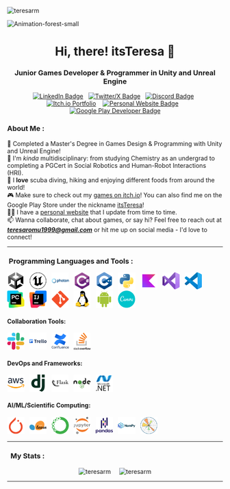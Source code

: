 <!-- Profile Views -->
<p align="left"> <img src="https://komarev.com/ghpvc/?username=teresarm&label=Profile%20views&color=0e75b6&style=flat" alt="teresarm" /> </p>

<!-- Header GIF -->
![Animation-forest-small](https://github.com/TeresaRM/TeresaRM/assets/91287055/054d91dc-014a-46ee-859a-ff37be45166b)

<!-- Header Info -->
<h1 align="center">Hi, there! itsTeresa 🤗</h1>
<h3 align="center">Junior Games Developer & Programmer in Unity and Unreal Engine</h3>

<!-- Badges -->
<div id="badges">
  <p align="center">
    <a href="https://linkedin.com/in/teresarodriguezm"><img src="https://img.shields.io/badge/LinkedIn-blue?style=plastic&logo=linkedin&logoColor=white" alt="LinkedIn Badge"/></a>&nbsp&nbsp
    <a href="https://twitter.com/tere_wisdom"><img src="https://img.shields.io/badge/X%20(Twitter)-grey?style=plastic&logo=x&logoColor=white" alt="Twitter/X Badge"/></a>&nbsp&nbsp
    <a href="https://discord.com/users/759807783511654400"><img src="https://img.shields.io/badge/Discord-darkblue?style=plastic&logo=discord&logoColor=white" alt="Discord Badge"/></a>&nbsp&nbsp
    <a href="https://itsteresa.itch.io/"><img src="https://img.shields.io/badge/My%20Games-violet?style=plastic" alt="Itch.io Portfolio"/></a>&nbsp&nbsp&nbsp
    <a href="https://teresarm.carrd.co/"><img src="https://img.shields.io/badge/Personal%20Website-purple?style=plastic" alt="Personal Website Badge"/></a>&nbsp&nbsp&nbsp
    <a href="https://play.google.com/store/apps/dev?id=9106694472686169862"><img src="https://img.shields.io/badge/Google%20Play%20Developer-darkgreen?style=plastic" alt="Google Play Developer Badge"/></a>
  <p/>
</div>

<!-- Main Body -->
### About Me :
👾 Completed a Master's Degree in Games Design & Programming with Unity and Unreal Engine!  
🌱 I'm _kinda_ multidisciplinary: from studying Chemistry as an undergrad to completing a PGCert in Social Robotics and Human-Robot Interactions (HRI).  
🤿 I **love** scuba diving, hiking and enjoying different foods from around the world!  
🎮 Make sure to check out my [games on itch.io](https://itsteresa.itch.io/)! You can also find me on the Google Play Store under the nickname [itsTeresa](https://play.google.com/store/apps/dev?id=9106694472686169862)!  
👨‍💻 I have a [personal website](https://teresarm.carrd.co/) that I update from time to time.  
📫 Wanna collaborate, chat about games, or say hi? Feel free to reach out at _**teresaromu1999@gmail.com**_ or hit me up on social media - I'd love to connect!  

---

<!-- Languages and Tools -->
### &nbsp;Programming Languages and Tools :
<p align="left"> 
  <img src="https://github.com/devicons/devicon/blob/master/icons/unity/unity-original.svg" alt="unity" width="40" height="40"/> &nbsp
  <img src="https://github.com/devicons/devicon/blob/master/icons/unrealengine/unrealengine-original.svg" alt="unreal" width="40" height="40"/> &nbsp
  <img src="https://github.com/devicons/devicon/blob/master/icons/photonengine/photonengine-original.svg" alt="photon_engine" width="40" height="40"/> &nbsp
  <img src="https://github.com/devicons/devicon/blob/master/icons/csharp/csharp-original.svg" alt="csharp" width="40" height="40"/> &nbsp
  <img src="https://github.com/devicons/devicon/blob/master/icons/cplusplus/cplusplus-original.svg" alt="cplusplus" width="40" height="40"/> &nbsp
  <img src="https://github.com/devicons/devicon/blob/master/icons/python/python-original.svg" alt="python" width="40" height="40"/> &nbsp
  <img src="https://github.com/devicons/devicon/blob/master/icons/kotlin/kotlin-original.svg" alt="kotlin" width="40" height="40"/> &nbsp
  <img src="https://github.com/devicons/devicon/blob/master/icons/visualstudio/visualstudio-original.svg" alt="visual_studio" width="40" height="40"/> &nbsp
  <img src="https://github.com/devicons/devicon/blob/master/icons/vscode/vscode-original.svg" alt="vscode" width="40" height="40"/> &nbsp
  <img src="https://github.com/devicons/devicon/blob/master/icons/pycharm/pycharm-original.svg" alt="pycharm" width="40" height="40"/> &nbsp
  <img src="https://github.com/devicons/devicon/blob/master/icons/intellij/intellij-original.svg" alt="intellij" width="40" height="40"/> &nbsp
  <img src="https://github.com/devicons/devicon/blob/master/icons/git/git-original.svg" alt="git" width="40" height="40"/> &nbsp
  <img src="https://github.com/devicons/devicon/blob/master/icons/linux/linux-original.svg" alt="linux" width="40" height="40"/> &nbsp
  <img src="https://github.com/devicons/devicon/blob/master/icons/android/android-original.svg" alt="android" width="40" height="40"/> &nbsp
  <img src="https://github.com/devicons/devicon/blob/master/icons/canva/canva-original.svg" alt="canva" width="40" height="40"/>
<p/>

<h4 align="left"> Collaboration Tools:</h4> <p align="left">
  <img src="https://github.com/devicons/devicon/blob/master/icons/slack/slack-original.svg" alt="slack" width="40" height="40"/> &nbsp
  <img src="https://github.com/devicons/devicon/blob/master/icons/trello/trello-original-wordmark.svg" alt="trello" width="40" height="40"/> &nbsp
  <img src="https://github.com/devicons/devicon/blob/master/icons/confluence/confluence-original-wordmark.svg" alt="confluence" width="40" height="40"/> &nbsp
  <img src="https://github.com/devicons/devicon/blob/master/icons/stackoverflow/stackoverflow-original-wordmark.svg" alt="stackoverflow" width="40" height="40"/>
</p>

<h4 align="left"> DevOps and Frameworks:</h4> <p align="left">
  <img src="https://github.com/devicons/devicon/blob/master/icons/amazonwebservices/amazonwebservices-original-wordmark.svg" alt="aws" width="40" height="40"/> &nbsp
  <img src="https://github.com/devicons/devicon/blob/master/icons/django/django-plain.svg" alt="django" width="40" height="40"/> &nbsp
  <img src="https://github.com/devicons/devicon/blob/master/icons/flask/flask-original-wordmark.svg" alt="flask" width="40" height="40"/> &nbsp
  <img src="https://github.com/devicons/devicon/blob/master/icons/nodejs/nodejs-original-wordmark.svg" alt="nodejs" width="40" height="40"/> &nbsp
  <img src="https://github.com/devicons/devicon/blob/master/icons/dot-net/dot-net-original-wordmark.svg" alt="dotnet" width="40" height="40"/>
</p>

<h4 align="left">AI/ML/Scientific Computing:</h4> <p align="left">
  <img src="https://github.com/devicons/devicon/blob/master/icons/pytorch/pytorch-original.svg" alt="pytorch" width="40" height="40"/> &nbsp
  <img src="https://github.com/devicons/devicon/blob/master/icons/scikitlearn/scikitlearn-original.svg" alt="scikit_learn" width="40" height="40"/> &nbsp
  <img src="https://github.com/devicons/devicon/blob/master/icons/anaconda/anaconda-original.svg" alt="anaconda" width="40" height="40"/> &nbsp
  <img src="https://github.com/devicons/devicon/blob/master/icons/jupyter/jupyter-original-wordmark.svg" alt="jupyter" width="40" height="40"/> &nbsp
  <img src="https://github.com/devicons/devicon/blob/master/icons/pandas/pandas-original-wordmark.svg" alt="pandas" width="40" height="40"/> &nbsp
  <img src="https://github.com/devicons/devicon/blob/master/icons/numpy/numpy-original-wordmark.svg" alt="numpy" width="40" height="40"/> &nbsp
  <img src="https://github.com/devicons/devicon/blob/master/icons/matplotlib/matplotlib-original.svg" alt="matplotlib" width="40" height="40"/>
</p>

---

<!-- Github Stats -->
### &nbsp; My Stats :
<p align="center">
  <img align="center" src="https://github-readme-stats.vercel.app/api/top-langs?username=teresarm&show_icons=true&locale=en&layout=compact&theme=cobalt" alt="teresarm" /> &nbsp&nbsp&nbsp
  <img align="center" src="https://github-readme-stats.vercel.app/api?username=teresarm&show_icons=true&locale=en&theme=cobalt" alt="teresarm" />
</p>


---

